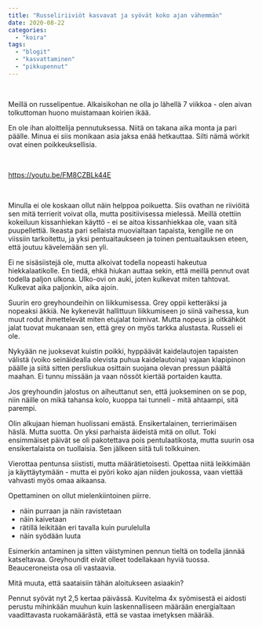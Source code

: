 ```yaml
---
title: "Russeliriiviöt kasvavat ja syövät koko ajan vähemmän"
date: 2020-08-22
categories: 
  - "koira"
tags: 
  - "blogit"
  - "kasvattaminen"
  - "pikkupennut"
---
```


 

Meillä on russelipentue. Alkaisikohan ne olla jo lähellä 7 viikkoa - olen aivan tolkuttoman huono muistamaan koirien ikää.

<!--more-->

En ole ihan aloittelija pennutuksessa. Niitä on takana aika monta ja pari päälle. Minua ei siis monikaan asia jaksa enää hetkauttaa. Silti nämä wörkit ovat einen poikkeuksellisia.

 

https://youtu.be/FM8CZBLk44E

 

Minulla ei ole koskaan ollut näin helppoa poikuetta. Siis ovathan ne riiviöitä sen mitä terrierit voivat olla, mutta positiivisessa mielessä. Meillä otettiin kokeiluun kissanhiekan käyttö - ei se aitoa kissanhiekkaa ole, vaan sitä puupellettiä. Ikeasta pari sellaista muovialtaan tapaista, kengille ne on viissiin tarkoitettu, ja yksi pentuaitaukseen ja toinen pentuaitauksen eteen, että joutuu kävelemään sen yli.

Ei ne sisäsiistejä ole, mutta alkoivat todella nopeasti hakeutua hiekkalaatikolle. En tiedä, ehkä hiukan auttaa sekin, että meillä pennut ovat todella paljon ulkona. Ulko-ovi on auki, joten kulkevat miten tahtovat. Kulkevat aika paljonkin, aika ajoin.

Suurin ero greyhoundeihin on liikkumisessa. Grey oppii ketteräksi ja nopeaksi äkkiä. Ne kykenevät hallittuun liikkumiseen jo siinä vaihessa, kun muut rodut ihmettelevät miten etujalat toimivat. Mutta nopeus ja oitkähköt jalat tuovat mukanaan sen, että grey on myös tarkka alustasta. Russeli ei ole.

Nykyään ne juoksevat kuistin poikki, hyppäävät kaidelautojen tapaisten välistä (voiko seinäidealla olevista puhua kaidelautoina) vajaan klapipinon päälle ja siitä sitten persliukua osittain suojana olevan pressun päältä maahan. Ei tunnu missään ja vaan nössöt kiertää portaiden kautta.

Jos greyhoundin jalostus on aiheuttanut sen, että juokseminen on se pop, niin näille on mikä tahansa kolo, kuoppa tai tunneli - mitä ahtaampi, sitä parempi.

Olin alkujaan hieman huolissani emästä. Ensikertalainen, terrierimäisen häslä. Mutta suotta. On yksi parhaista äideistä mitä on ollut. Toki ensimmäiset päivät se oli pakotettava pois pentulaatikosta, mutta suurin osa ensikertalaista on tuollaisia. Sen jälkeen siitä tuli tolkkuinen.

Vierottaa pentunsa siististi, mutta määrätietoisesti. Opettaa niitä leikkimään ja käyttäytymään - mutta ei pyöri koko ajan niiden joukossa, vaan viettää vahvasti myös omaa aikaansa.

Opettaminen on ollut mielenkiintoinen piirre.

- näin purraan ja näin ravistetaan
- näin kaivetaan
- rätillä leikitään eri tavalla kuin purulelulla
- näin syödään luuta

Esimerkin antaminen ja sitten väistyminen pennun tieltä on todella jännää katseltavaa. Greyhoundit eivät olleet todellakaan hyviä tuossa. Beauceroneista osa oli vastaavia.

Mitä muuta, että saataisiin tähän aloitukseen asiaakin?

Pennut syövät nyt 2,5 kertaa päivässä. Kuvitelma 4x syömisestä ei aidosti perustu mihinkään muuhun kuin laskennalliseen määrään energialtaan vaadittavasta ruokamäärästä, että se vastaa imetyksen määrää.
